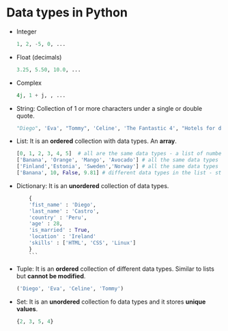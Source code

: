 # Data types in Python

- Integer
    ```py
    1, 2, -5, 0, ...
    ```
- Float (decimals)
    ```py
    3.25, 5.50, 10.0, ... 
    ```
- Complex
    ```py
    4j, 1 + j, , ...
    ```
- String: Collection of 1 or more characters under a single or double quote.
    ```py
    "Diego", 'Eva', "Tommy", 'Celine', 'The Fantastic 4', "Hotels for dogs", ...
    ```
- List: It is an **ordered** collection with data types. An **array**.
    ```py
    [0, 1, 2, 3, 4, 5]  # all are the same data types - a list of numbers
    ['Banana', 'Orange', 'Mango', 'Avocado'] # all the same data types - a list of strings (fruits)
    ['Finland','Estonia', 'Sweden','Norway'] # all the same data types - a list of strings (countries)
    ['Banana', 10, False, 9.81] # different data types in the list - string, integer, boolean and float
    ```
- Dictionary: It is an **unordered** collection of data types.
    ```py
        {
        'fist_name' : 'Diego',
        'last_name' : 'Castro',
        'country' : 'Peru',
        'age' : 28,
        'is_married' : True,
        'location' : 'Ireland'
        'skills' : ['HTML', 'CSS', 'Linux']
        }
        ```
- Tuple: It is an **ordered** collection of different data types. Similar to lists but **cannot be modified**.
    ```py
    ('Diego', 'Eva', 'Celine', 'Tommy')
    ```
- Set: It is an **unordered** collection fo data types and it stores **unique values**.
    ```py
    {2, 3, 5, 4}
    ```
